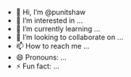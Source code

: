 - 👋 Hi, I’m @punitshaw
- 👀 I’m interested in ...
- 🌱 I’m currently learning ...
- 💞️ I’m looking to collaborate on ...
- 📫 How to reach me ...
- 😄 Pronouns: ...
- ⚡ Fun fact: ...

<!---
punitshaw/punitshaw is a ✨ special ✨ repository because its `README.md` (this file) appears on your GitHub profile.
You can click the Preview link to take a look at your changes.
--->
